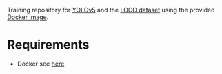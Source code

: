 Training repository for [YOLOv5](https://github.com/ultralytics/yolov5) and the [LOCO dataset](https://github.com/mayershoc/loco) using the provided [Docker image](https://github.com/ultralytics/yolov5/wiki/Docker-Quickstart).

# Requirements
- Docker see [here](https://github.com/ultralytics/yolov5/wiki/Docker-Quickstart#1-install-docker-and-nvidia-docker)